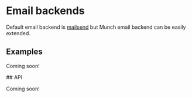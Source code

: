 # Email backends

Default email backend is [mailsend](https://github.com/crunchmail/munch-mailsend) but Munch email backend can be easily extended.

## Examples

Coming soon!

## API

Coming soon!
